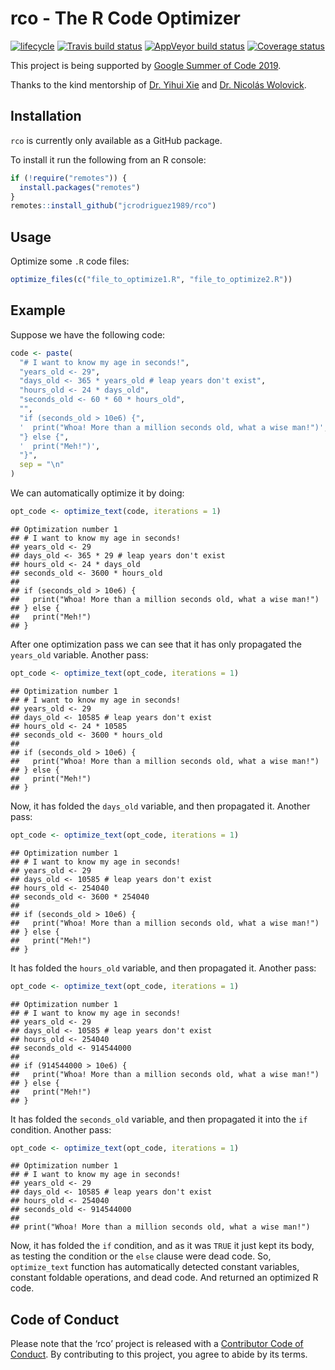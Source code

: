 
# rco - The R Code Optimizer

[![lifecycle](https://img.shields.io/badge/lifecycle-maturing-blue.svg)](https://www.tidyverse.org/lifecycle/#maturing)
[![Travis build
status](https://travis-ci.org/jcrodriguez1989/rco.svg?branch=master)](https://travis-ci.org/jcrodriguez1989/rco)
[![AppVeyor build
status](https://ci.appveyor.com/api/projects/status/github/jcrodriguez1989/rco?branch=master&svg=true)](https://ci.appveyor.com/project/jcrodriguez1989/rco)
[![Coverage
status](https://codecov.io/gh/jcrodriguez1989/rco/branch/master/graph/badge.svg)](https://codecov.io/github/jcrodriguez1989/rco?branch=master)

This project is being supported by [Google Summer of
Code 2019](https://summerofcode.withgoogle.com/projects/#5337917017292800).

Thanks to the kind mentorship of [Dr. Yihui Xie](https://yihui.name/en/)
and [Dr. Nicolás Wolovick](https://cs.famaf.unc.edu.ar/~nicolasw/).

## Installation

`rco` is currently only available as a GitHub package.

To install it run the following from an R console:

``` r
if (!require("remotes")) {
  install.packages("remotes")
}
remotes::install_github("jcrodriguez1989/rco")
```

## Usage

Optimize some `.R` code files:

``` r
optimize_files(c("file_to_optimize1.R", "file_to_optimize2.R"))
```

## Example

Suppose we have the following code:

``` r
code <- paste(
  "# I want to know my age in seconds!",
  "years_old <- 29",
  "days_old <- 365 * years_old # leap years don't exist",
  "hours_old <- 24 * days_old",
  "seconds_old <- 60 * 60 * hours_old",
  "",
  "if (seconds_old > 10e6) {",
  '  print("Whoa! More than a million seconds old, what a wise man!")',
  "} else {",
  '  print("Meh!")',
  "}",
  sep = "\n"
)
```

We can automatically optimize it by doing:

``` r
opt_code <- optimize_text(code, iterations = 1)
```

    ## Optimization number 1
    ## # I want to know my age in seconds!
    ## years_old <- 29
    ## days_old <- 365 * 29 # leap years don't exist
    ## hours_old <- 24 * days_old
    ## seconds_old <- 3600 * hours_old
    ## 
    ## if (seconds_old > 10e6) {
    ##   print("Whoa! More than a million seconds old, what a wise man!")
    ## } else {
    ##   print("Meh!")
    ## }

After one optimization pass we can see that it has only propagated the
`years_old` variable. Another pass:

``` r
opt_code <- optimize_text(opt_code, iterations = 1)
```

    ## Optimization number 1
    ## # I want to know my age in seconds!
    ## years_old <- 29
    ## days_old <- 10585 # leap years don't exist
    ## hours_old <- 24 * 10585
    ## seconds_old <- 3600 * hours_old
    ## 
    ## if (seconds_old > 10e6) {
    ##   print("Whoa! More than a million seconds old, what a wise man!")
    ## } else {
    ##   print("Meh!")
    ## }

Now, it has folded the `days_old` variable, and then propagated it.
Another pass:

``` r
opt_code <- optimize_text(opt_code, iterations = 1)
```

    ## Optimization number 1
    ## # I want to know my age in seconds!
    ## years_old <- 29
    ## days_old <- 10585 # leap years don't exist
    ## hours_old <- 254040
    ## seconds_old <- 3600 * 254040
    ## 
    ## if (seconds_old > 10e6) {
    ##   print("Whoa! More than a million seconds old, what a wise man!")
    ## } else {
    ##   print("Meh!")
    ## }

It has folded the `hours_old` variable, and then propagated it. Another
pass:

``` r
opt_code <- optimize_text(opt_code, iterations = 1)
```

    ## Optimization number 1
    ## # I want to know my age in seconds!
    ## years_old <- 29
    ## days_old <- 10585 # leap years don't exist
    ## hours_old <- 254040
    ## seconds_old <- 914544000
    ## 
    ## if (914544000 > 10e6) {
    ##   print("Whoa! More than a million seconds old, what a wise man!")
    ## } else {
    ##   print("Meh!")
    ## }

It has folded the `seconds_old` variable, and then propagated it into
the `if` condition. Another pass:

``` r
opt_code <- optimize_text(opt_code, iterations = 1)
```

    ## Optimization number 1
    ## # I want to know my age in seconds!
    ## years_old <- 29
    ## days_old <- 10585 # leap years don't exist
    ## hours_old <- 254040
    ## seconds_old <- 914544000
    ## 
    ## print("Whoa! More than a million seconds old, what a wise man!")

Now, it has folded the `if` condition, and as it was `TRUE` it just kept
its body, as testing the condition or the `else` clause were dead code.
So, `optimize_text` function has automatically detected constant
variables, constant foldable operations, and dead code. And returned an
optimized R code.

## Code of Conduct

Please note that the ‘rco’ project is released with a [Contributor Code
of Conduct](CODE_OF_CONDUCT.md). By contributing to this project, you
agree to abide by its terms.
